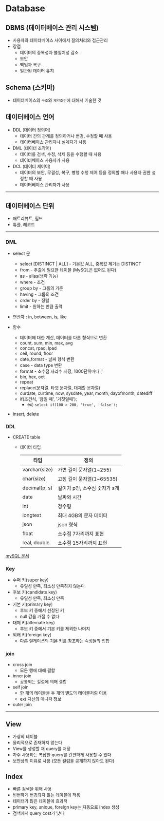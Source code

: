 # Database

## DBMS (데이터베이스 관리 시스템)
* 사용자와 데이터베이스 사이에서 질의처리와 접근관리
* 장점
    * 데이터의 중복성과 불일치성 감소
    * 보안
    * 백업과 복구
    * 일관된 데이터 유지

## Schema (스키마)
* 데이터베이스의 `구조`와 `제약조건`에 대해서 기술한 것

## 데이터베이스 언어
* DDL (데이터 정의어)
    * 데이터 간의 관계를 정의하거나 변경, 수정할 때 사용
    * 데이터베이스 관리자나 설계자가 사용
* DML (데이터 조작어)
    * 데이터를 검색, 수정, 삭제 등을 수행할 때 사용
    * 데이터베이스 사용자가 사용
* DCL (데이터 제어어)
    * 데이터의 보안, 무결성, 복구, 병행 수행 제어 등을 정의할 때나 사용자 권한 설정할 때 사용
    * 데이터베이스 관리자가 사용

---
## 데이터베이스 단위
* 애트리뷰트, 필드
* 튜플, 레코드

---

### DML
* select 문
    * select [DISTINCT | ALL] - 기본값 ALL, 중복값 제거는 DISTINCT
    * from - 추출에 필요한 테이블 (MySQL은 없어도 된다)
    * as - alias(생략 가능)
    * where - 조건
    * group by - 그룹의 기준
    * having - 그룹의 조건
    * order by - 정렬
    * limit - 원하는 만큼 출력

* 연산자 : in, between, is, like

* 함수
    * 데이터에 대한 계산, 데이터를 다른 형식으로 변환
    * count, sum, min, max, avg
    * concat, rpad, lpad
    * ceil, round, floor
    * date_format - 날짜 형식 변환
    * case - data type 변환
    * format - 소수점 자리수 지정, 1000단위마다 ','
    * bin, hex, oct
    * repeat
    * replace(문자열, 타겟 문자열, 대체할 문자열)
    * curdate, curtime, now, sysdate, year, month, dayofmonth, datediff
    * if(조건식, '참일 때', '거짓일때');
        * ex) `select if(100 > 200, 'true', 'false');`
    
* insert, delete

### DDL
* CREATE table
    * 데이터 타입
    
        |타입|정의|
        |---|---|
        |varchar(size)|가변 길이 문자열(1~255)|
        |char(size)|고정 길이 문자열(1~65535)|
        |decimal(p, s)|길이가 p인, 소수점 숫자가 s개|
        |date|날짜와 시간|
        |int|정수형|
        |longtext|최대 4GB의 문자 데이터|
        |json|json 형식|
        |float|소수점 7자리까지 표현|
        |real, double|소수점 15자리까지 표현|

[mySQL 문서](https://dev.mysql.com/doc/refman/8.0/en/)

### Key
* 수퍼 키(super key)
    * 유일성 만족, 최소성 만족하지 않는다
* 후보 키(candidate key)
    * 유일성 만족, 최소성 만족
* 기본 키(primary key)
    * 후보 키 중에서 선정된 키
    * null 값을 가질 수 없다
* 대체 키(alternate key)
    * 후보 키 중에서 기본 키를 제외한 나머지
* 외래 키(foreign key)
    * 다른 릴레이션의 기본 키를 참조하는 속성들의 집합


### join
* cross join
    * 모든 행에 대해 결합
* inner join
    * 공통되는 컬럼에 의해 결합
* self join
    * 한 개의 테이블을 두 개의 별도의 테이블처럼 이용
    * ex) 자신의 매니저 정보
* outer join


---

## View
* 가상의 테이블
* 물리적으로 존재하지 않는다
* View를 생성할 때 query를 저장
* 자주 사용하는 복잡한 query를 간편하게 사용할 수 있다
* 보안상의 이유로 사용 (모든 컬럼을 공개하지 않아도 된다)


## Index
* 빠른 검색을 위해 사용
* 빈번하게 변경되지 않는 테이블에 적용
* 데이터가 많은 테이블에 효과적
* primary key, unique, foreign key는 자동으로 Index 생성
* 검색에서 query cost가 낮다
